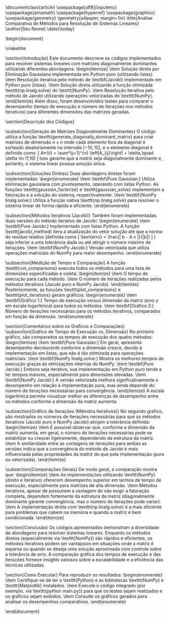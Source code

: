 \documentclass{article}
\usepackage[utf8]{inputenc}
\usepackage{amsmath}
\usepackage{hyperref}
\usepackage{graphicx}
\usepackage{geometry}
\geometry{a4paper, margin=1in}
\title{Análise Comparativa de Métodos para Resolução de Sistemas Lineares}
\author{Seu Nome}
\date{\today}

\begin{document}

\maketitle

\section{Introdução}
Este documento descreve os códigos implementados para resolver sistemas lineares com matrizes diagonalmente dominantes utilizando diferentes abordagens:
\begin{itemize}
\item Solução direta por Eliminação Gaussiana implementada em Python puro (utilizando listas).
\item Resolução iterativa pelo método de \textbf{Jacobi} implementado em Python puro (listas).
\item Solução direta utilizando a função otimizada \texttt{np.linalg.solve} do \texttt{NumPy}.
\item Resolução iterativa pelo método de Jacobi utilizando operações vetorizadas do \texttt{NumPy}.
\end{itemize}
Além disso, foram desenvolvidos testes para comparar o desempenho (tempo de execução e número de iterações nos métodos iterativos) para diferentes dimensões das matrizes geradas.

\section{Descrição dos Códigos}

\subsection{Geração de Matrizes Diagonalmente Dominantes}
O código utiliza a função \texttt{generate_diagonally_dominant_matrix} para criar matrizes de dimensão $n\times n$ onde cada elemento fora da diagonal é sorteado aleatoriamente no intervalo $[-10,10]$, e o elemento diagonal é definido como:
\[
A*{ii} = \sum*{j=1}^{n} \left|A\_{ij}\right| + \delta,\quad \delta \in (1,10)
\]
Isso garante que a matriz seja diagonalmente dominante e, portanto, o sistema linear possua solução única.

\subsection{Soluções Diretas}
Duas abordagens diretas foram implementadas:
\begin{enumerate}
\item \textbf{Pure Gaussian:} Utiliza eliminação gaussiana com pivoteamento, operando com listas Python. As funções \texttt{gaussian_factorize} e \texttt{gaussian_solve} implementam a fatoração e a solução do sistema, respectivamente.
\item \textbf{NumPy linalg.solve:} Utiliza a função nativa \texttt{np.linalg.solve} para resolver o sistema linear de forma rápida e eficiente.
\end{enumerate}

\subsection{Métodos Iterativos (Jacobi)}
Também foram implementadas duas versões do método iterativo de Jacobi:
\begin{enumerate}
\item \textbf{Pure Jacobi:} Implementado com listas Python. A função \texttt{jacobi_method} itera a atualização do vetor solução até que a norma do resíduo relativo (definida como
\[
\text{erro} = \frac{\| b - A x \|}{\|b\|}
\]
) seja inferior a uma tolerância dada ou até atingir o número máximo de iterações.
\item \textbf{NumPy Jacobi:} Versão vetorizada que utiliza operações matriciais do NumPy para maior desempenho.
\end{enumerate}

\subsection{Medição de Tempo e Comparação}
A função \texttt{run_comparisons} executa todos os métodos para uma lista de dimensões especificadas e coleta:
\begin{itemize}
\item O tempo de execução para cada método.
\item O número de iterações realizadas pelos métodos iterativos (Jacobi puro e NumPy Jacobi).
\end{itemize}
Posteriormente, as funções \texttt{plot_comparisons} e \texttt{plot_iterations} geram gráficos:
\begin{enumerate}
\item \textbf{Gráfico 1:} Tempo de execução versus dimensão da matriz (eixo $y$ em escala logarítmica) para todos os métodos.
\item \textbf{Gráfico 2:} Número de iterações necessárias para os métodos iterativos, comparados em função da dimensão.
\end{enumerate}

\section{Comentários sobre os Gráficos e Comparações}
\subsection{Gráfico de Tempo de Execução vs. Dimensão}
No primeiro gráfico, são comparados os tempos de execução dos quatro métodos:
\begin{itemize}
\item \textbf{Pure Gaussian:} Em geral, apresenta desempenho decrescente conforme a dimensão cresce, devido à implementação em listas, que não é tão otimizada para operações matriciais.
\item \textbf{NumPy linalg.solve:} Mostra os melhores tempos de execução graças às otimizações internas do NumPy.
\item \textbf{Pure Jacobi:} Embora seja iterativo, sua implementação em Python puro tende a ter tempos maiores, especialmente para dimensões elevadas.
\item \textbf{NumPy Jacobi:} A versão vetorizada melhora significativamente o desempenho em relação à implementação pura, mas ainda depende do número de iterações necessárias para convergência.
\end{itemize}
A escala logarítmica permite visualizar melhor as diferenças de desempenho entre os métodos conforme a dimensão da matriz aumenta.

\subsection{Gráfico de Iterações (Métodos Iterativos)}
No segundo gráfico, são mostrados os números de iterações necessárias para que os métodos iterativos (Jacobi puro e NumPy Jacobi) atinjam a tolerância definida:
\begin{itemize}
\item É possível observar que, conforme a dimensão da matriz aumenta, em geral, o número de iterações necessárias pode se estabilizar ou crescer ligeiramente, dependendo da estrutura da matriz.
\item A similaridade entre as contagens de iterações para ambas as versões indica que a convergência do método de Jacobi é mais influenciada pelas propriedades da matriz do que pela implementação (puro ou vetorizada).
\end{itemize}

\subsection{Comparações Gerais}
De modo geral, a comparação mostra que:
\begin{itemize}
\item As implementações utilizando \texttt{NumPy} (direto e iterativo) oferecem desempenho superior em termos de tempo de execução, especialmente para matrizes de alta dimensão.
\item Métodos iterativos, apesar de possuírem a vantagem de não exigir a fatoração completa, dependem fortemente da estrutura da matriz (diagonalmente dominante garante convergência, mas o número de iterações pode variar).
\item A implementação direta com \texttt{np.linalg.solve} é a mais eficiente para problemas que cabem na memória e quando a matriz é bem condicionada.
\end{itemize}

\section{Conclusão}
Os códigos apresentados demonstram a diversidade de abordagens para resolver sistemas lineares. Enquanto os métodos diretos (especialmente via \texttt{NumPy}) são rápidos e eficientes, os métodos iterativos podem ser vantajosos em situações onde a matriz é esparsa ou quando se deseja uma solução aproximada com controle sobre a tolerância de erro. A comparação gráfica dos tempos de execução e das iterações fornece insights valiosos sobre a escalabilidade e a eficiência das técnicas utilizadas.

\section{Como Executar}
Para reproduzir os resultados:
\begin{enumerate}
\item Certifique-se de ter o \texttt{Python} e as bibliotecas \texttt{NumPy} e \texttt{Matplotlib} instalados.
\item Execute o código integrado (por exemplo, via \texttt{python main.py}) para que os testes sejam realizados e os gráficos sejam exibidos.
\item Consulte os gráficos gerados para analisar os desempenhos comparativos.
\end{enumerate}

\end{document}
